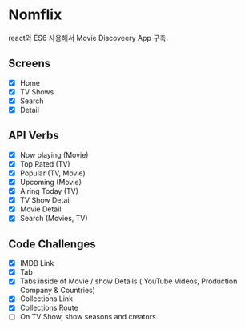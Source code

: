 # Nomflix

react와 ES6 사용해서 Movie Discoveery App 구축.

## Screens

- [x] Home
- [x] TV Shows
- [x] Search
- [x] Detail

## API Verbs

- [x] Now playing (Movie)
- [x] Top Rated (TV)
- [x] Popular (TV, Movie)
- [x] Upcoming (Movie)
- [x] Airing Today (TV)
- [x] TV Show Detail
- [x] Movie Detail
- [x] Search (Movies, TV)

## Code Challenges

- [x] IMDB Link
- [x] Tab
- [x] Tabs inside of Movie / show Details ( YouTube Videos, Production Company &
      Countries)
- [x] Collections Link
- [x] Collections Route
- [ ] On TV Show, show seasons and creators
